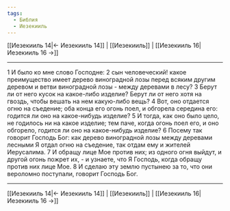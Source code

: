 ```yaml
---
tags:
  - Библия
  - Иезекииль
---
```

[[Иезекииль 14|← Иезекииль 14]] | [[Иезекииль]] | [[Иезекииль 16|Иезекииль 16 →]]

---
1 И было ко мне слово Господне:
2 сын человеческий! какое преимущество имеет дерево виноградной лозы перед всяким другим деревом и ветви виноградной лозы - между деревами в лесу?
3 Берут ли от него кусок на какое-либо изделие? Берут ли от него хотя на гвоздь, чтобы вешать на нем какую-либо вещь?
4 Вот, оно отдается огню на съедение; оба конца его огонь поел, и обгорела середина его: годится ли оно на какое-нибудь изделие?
5 И тогда, как оно было цело, не годилось ни на какое изделие; тем паче, когда огонь поел его, и оно обгорело, годится ли оно на какое-нибудь изделие?
6 Посему так говорит Господь Бог: как дерево виноградной лозы между деревами лесными Я отдал огню на съедение, так отдам ему и жителей Иерусалима.
7 И обращу лице Мое против них; из одного огня выйдут, и другой огонь пожрет их, - и узнаете, что Я Господь, когда обращу против них лице Мое.
8 И сделаю эту землю пустынею за то, что они вероломно поступали, говорит Господь Бог.

---
[[Иезекииль 14|← Иезекииль 14]] | [[Иезекииль]] | [[Иезекииль 16|Иезекииль 16 →]]